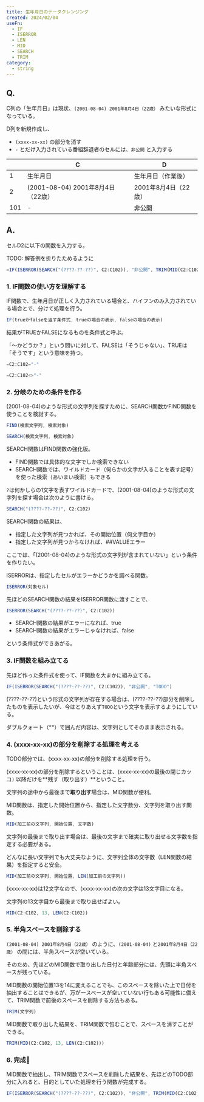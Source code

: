```yaml
---
title: 生年月日のデータクレンジング
created: 2024/02/04
useFn:
  - IF
  - ISERROR
  - LEN
  - MID
  - SEARCH
  - TRIM
category:
  - string
---
```


## Q.

C列の「生年月日」は現状、`(2001-08-04) 2001年8月4日（22歳）` みたいな形式になっている。

D列を新規作成し、

- `(xxxx-xx-xx)` の部分を消す
- `-` とだけ入力されている番組辞退者のセルには、`非公開` と入力する

|  | C | D |
| --- | --- | --- |
| 1 | 生年月日 | 生年月日（作業後） |
| 2 | (2001-08-04) 2001年8月4日（22歳） | 2001年8月4日（22歳） |
| 101 | - | 非公開 |

## A.

セルD2に以下の関数を入力する。

TODO: 解答例を折りたためるように

```jsx
=IF(ISERROR(SEARCH("(????-??-??)", C2:C102)), "非公開", TRIM(MID(C2:C102, 13, LEN(C2:C102))))
```

### 1. IF関数の使い方を理解する

IF関数で、生年月日が正しく入力されている場合と、ハイフンのみ入力されている場合とで、分けて処理を行う。

```jsx
IF(trueかfalseを返す条件式, trueの場合の表示, falseの場合の表示)
```

結果がTRUEかFALSEになるものを条件式と呼ぶ。

「〜かどうか？」という問いに対して、FALSEは「そうじゃない」、TRUEは「そうです」という意味を持つ。

```jsx
=C2:C102="-"
```

```jsx
=C2:C102<>"-"
```

### 2. 分岐のための条件を作る

(2001-08-04)のような形式の文字列を探すために、SEARCH関数かFIND関数を使うことを検討する。

```jsx
FIND(検索文字列, 検索対象)
```

```jsx
SEARCH(検索文字列, 検索対象)
```

SEARCH関数はFIND関数の強化版。

- FIND関数では具体的な文字でしか検索できない
- SEARCH関数では、ワイルドカード（何らかの文字が入ることを表す記号）を使った検索（あいまい検索）もできる

`?`は何かしらの1文字を表すワイルドカードで、(2001-08-04)のような形式の文字列を探す場合は次のように書ける。

```jsx
SEARCH("(????-??-??)", C2:C102)
```

SEARCH関数の結果は、

- 指定した文字列が見つかれば、その開始位置（何文字目か）
- 指定した文字列が見つからなければ、##VALUEエラー

ここでは、「(2001-08-04)のような形式の文字列が含まれていない」という条件を作りたい。

ISERRORは、指定したセルがエラーかどうかを調べる関数。

```jsx
ISERROR(対象セル)
```

先ほどのSEARCH関数の結果をISERROR関数に渡すことで、

```jsx
ISERROR(SEARCH("(????-??-??)", C2:C102))
```

- SEARCH関数の結果がエラーになれば、true
- SEARCH関数の結果がエラーじゃなければ、false

という条件式ができあがる。

### 3. IF関数を組み立てる

先ほど作った条件式を使って、IF関数を大まかに組み立てる。

```jsx
IF(ISERROR(SEARCH("(????-??-??)", C2:C102)), "非公開", "TODO")
```

(????-??-??)という形式の文字列が存在する場合は、(????-??-??)部分を削除したものを表示したいが、今はとりあえず`TODO`という文字を表示するようにしている。

ダブルクォート（`””`）で囲んだ内容は、文字列としてそのまま表示される。

### 4. (xxxx-xx-xx)の部分を削除する処理を考える

TODO部分では、(xxxx-xx-xx)の部分を削除する処理を行う。

(xxxx-xx-xx)の部分を削除するということは、(xxxx-xx-xx)の最後の閉じカッコ`)` 以降だけを**残す（取り出す）**ということ。

文字列の途中から最後まで**取り出す**場合は、MID関数が便利。

MID関数は、指定した開始位置から、指定した文字数分、文字列を取り出す関数。

```jsx
MID(加工前の文字列, 開始位置, 文字数)
```

文字列の最後まで取り出す場合は、最後の文字まで確実に取り出せる文字数を指定する必要がある。

どんなに長い文字列でも大丈夫なように、文字列全体の文字数（LEN関数の結果）を指定すると安全。

```jsx
MID(加工前の文字列, 開始位置, LEN(加工前の文字列))
```

(xxxx-xx-xx)は12文字なので、(xxxx-xx-xx)の次の文字は13文字目になる。

文字列の13文字目から最後まで取り出せばよい。

```jsx
MID(C2:C102, 13, LEN(C2:C102))
```

### 5. 半角スペースを削除する

`(2001-08-04) 2001年8月4日（22歳）` のように、`(2001-08-04)` と`2001年8月4日（22歳）` の間には、半角スペースが空いている。

そのため、先ほどのMID関数で取り出した日付と年齢部分には、先頭に半角スペースが残っている。

MID関数の開始位置13を14に変えることでも、このスペースを除いた上で日付を抽出することはできるが、万が一スペースが空いていない行もある可能性に備えて、TRIM関数で前後のスペースを削除する方法もある。

```jsx
TRIM(文字列)
```

MID関数で取り出した結果を、TRIM関数で包むことで、スペースを消すことができる。

```jsx
TRIM(MID(C2:C102, 13, LEN(C2:C102)))
```

### 6. 完成🎉

MID関数で抽出し、TRIM関数でスペースを削除した結果を、先ほどのTODO部分に入れると、目的としていた処理を行う関数が完成する。

```jsx
IF(ISERROR(SEARCH("(????-??-??)", C2:C102)), "非公開", TRIM(MID(C2:C102, 13, LEN(C2:C102))))
```

